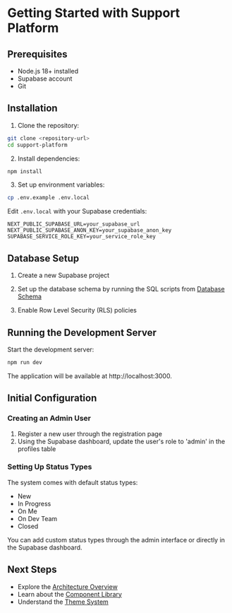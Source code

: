 # Getting Started with Support Platform

## Prerequisites

- Node.js 18+ installed
- Supabase account
- Git

## Installation

1. Clone the repository:

```bash
git clone <repository-url>
cd support-platform
```

2. Install dependencies:

```bash
npm install
```

3. Set up environment variables:

```bash
cp .env.example .env.local
```

Edit `.env.local` with your Supabase credentials:

```
NEXT_PUBLIC_SUPABASE_URL=your_supabase_url
NEXT_PUBLIC_SUPABASE_ANON_KEY=your_supabase_anon_key
SUPABASE_SERVICE_ROLE_KEY=your_service_role_key
```

## Database Setup

1. Create a new Supabase project

2. Set up the database schema by running the SQL scripts from [Database Schema](./database-schema.md)

3. Enable Row Level Security (RLS) policies

## Running the Development Server

Start the development server:

```bash
npm run dev
```

The application will be available at http://localhost:3000.

## Initial Configuration

### Creating an Admin User

1. Register a new user through the registration page
2. Using the Supabase dashboard, update the user's role to 'admin' in the profiles table

### Setting Up Status Types

The system comes with default status types:
- New
- In Progress
- On Me
- On Dev Team
- Closed

You can add custom status types through the admin interface or directly in the Supabase dashboard.

## Next Steps

- Explore the [Architecture Overview](./architecture.md)
- Learn about the [Component Library](./component-library.md)
- Understand the [Theme System](./theme-system.md)
